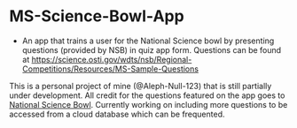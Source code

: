 # MS-Science-Bowl-App

- An app that trains a user for the National Science bowl by presenting questions (provided by NSB) in quiz app form. Questions can be found at https://science.osti.gov/wdts/nsb/Regional-Competitions/Resources/MS-Sample-Questions

This is a personal project of mine (@Aleph-Null-123) that is still partially under development. All credit for the questions featured on the app goes to [National Science Bowl](https://science.osti.gov/wdts/nsb). Currently working on including more questions to be accessed from a cloud database which can be frequented.

